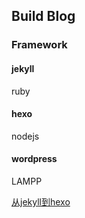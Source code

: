 ## Build Blog

### Framework

#### jekyll 
ruby
#### hexo 
nodejs
#### wordpress 
LAMPP











<a href="https://blog.csdn.net/u011475210/article/details/79023429">从jekyll到hexo</a>
